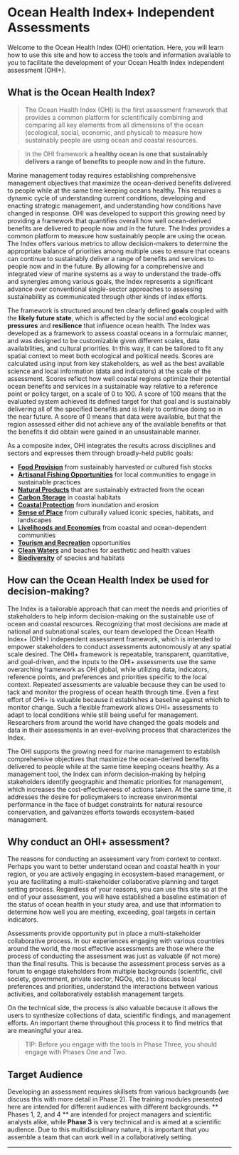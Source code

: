 # Ocean Health Index+ Independent Assessments

Welcome to the Ocean Health Index (OHI) orientation. Here, you will learn how to use this site and how to access the tools and information available to you to facilitate the development of your Ocean Health Index independent assessment (OHI+).

## What is the Ocean Health Index?

> The Ocean Health Index (OHI) is the first assessment framework that provides a common platform for scientifically combining and comparing all key elements from all dimensions of the ocean (ecological, social, economic, and physical) to measure how sustainably people are using ocean and coastal resources.

> In the OHI framework **a healthy ocean is one that sustainably delivers a range of benefits to people now and in the future.**

Marine management today requires establishing comprehensive management objectives that maximize the ocean-derived benefits delivered to people while at the same time keeping oceans healthy. This requires a dynamic cycle of understanding current conditions, developing and enacting strategic management, and understanding how conditions have changed in response. OHI was developed to support this growing need by providing a framework that quantifies overall how well ocean-derived benefits are delivered to people now and in the future. The Index provides a common platform to measure how sustainably people are using the ocean. The Index offers various metrics to allow decision-makers to determine the appropriate balance of priorities among multiple uses to ensure that oceans can continue to sustainably deliver a range of benefits and services to people now and in the future. By allowing for a comprehensive and integrated view of marine systems as a way to understand the trade-offs and synergies among various goals, the Index represents a significant advance over conventional single-sector approaches to assessing sustainability as communicated through other kinds of index efforts.

The framework is structured around ten clearly defined **goals** coupled with the **likely future state**, which is affected by the social and ecological **pressures** and **resilience** that influence ocean health. The Index was developed as a framework to assess coastal oceans in a formulaic manner, and was designed to be customizable given different scales, data availabilities, and cultural priorities. In this way, it can be tailored to fit any spatial context to meet both ecological and political needs.
Scores are calculated using input from key stakeholders, as well as the best available science and local information (data and indicators) at the scale of the assessment. Scores reflect how well coastal regions optimize their potential ocean benefits and services in a sustainable way relative to a reference point or policy target, on a scale of 0 to 100. A score of 100 means that the evaluated system achieved its defined target for that goal and is sustainably delivering all of the specified benefits and is likely to continue doing so in the near future. A score of 0 means that data were available, but that the region assessed either did not achieve any of the available benefits or that the benefits it did obtain were gained in an unsustainable manner.

As a composite index, OHI integrates the results across disciplines and sectors and expresses them through broadly-held public goals:

- [**Food Provision**](FP_Philosophy) from sustainably harvested or cultured fish stocks
- [**Artisanal Fishing Opportunities**](AO_Philosophy) for local communities to engage in sustainable practices
- [**Natural Products**](NP_Philosophy) that are sustainably extracted from the ocean
- [**Carbon Storage**](CS_Philosophy) in coastal habitats
- [**Coastal Protection**](CP_Philosophy) from inundation and erosion
- [**Sense of Place**](SP_Philosophy) from culturally valued iconic species, habitats, and landscapes
- [**Livelihoods and Economies**](LE_Philosophy) from coastal and ocean-dependent communities
- [**Tourism and Recreation**](TR_Philosophy) opportunities
- [**Clean Waters**](CW_Philosophy) and beaches for aesthetic and health values
- [**Biodiversity**](BIO_Philosophy) of species and habitats

## How can the Ocean Health Index be used for decision-making?

The Index is a tailorable approach that can meet the needs and priorities of stakeholders to help inform decision-making on the sustainable use of ocean and coastal resources. Recognizing that most decisions are made at national and subnational scales, our team developed the Ocean Health Index+ (OHI+) independent assessment framework, which is intended to empower stakeholders to conduct assessments autonomously at any spatial scale desired. The OHI+ framework is repeatable, transparent, quantitative, and goal-driven, and the inputs to the OHI+ assessments use the same overarching framework as OHI global, while utilizing data, indicators, reference points, and preferences and priorities specific to the local context. Repeated assessments are valuable because they can be used to tack and monitor the progress of ocean health through time. Even a first effort of OHI+ is valuable because it establishes a baseline against which to monitor change. Such a flexible framework allows OHI+ assessments to adapt to local conditions while still being useful for management. Researchers from around the world have changed the goals models and data in their assessments in an ever-evolving process that characterizes the Index.

The OHI supports the growing need for marine management to establish comprehensive objectives that maximize the ocean-derived benefits delivered to people while at the same time keeping oceans healthy. As a management tool, the Index can inform decision-making by helping stakeholders identify geographic and thematic priorities for management, which increases the cost-effectiveness of actions taken. At the same time, it addresses the desire for policymakers to increase environmental performance in the face of budget constraints for natural resource conservation, and galvanizes efforts towards ecosystem-based management.

## Why conduct an OHI+ assessment?

The reasons for conducting an assessment vary from context to context. Perhaps you want to better understand ocean and coastal health in your region, or you are actively engaging in ecosystem-based management, or you are facilitating a multi-stakeholder collaborative planning and target setting process. Regardless of your reasons, you can use this site so at the end of your assessment, you will have established a baseline estimation of the status of ocean health in your study area, and use that information to determine how well you are meeting, exceeding, goal targets in certain indicators.

Assessments provide opportunity put in place a multi-stakeholder collaborative process. In our experiences engaging with various countries around the world, the most effective assessments are those where the process of conducting the assessment was just as valuable (if not more) than the final results. This is because the assessment process serves as a forum to engage stakeholders from multiple backgrounds (scientific, civil society, government, private sector, NGOs, etc.) to discuss local preferences and priorities, understand the interactions between various activities, and collaboratively establish management targets.

On the technical side, the process is also valuable because it allows the users to synthesize collections of data, scientific findings, and management efforts. An important theme throughout this process it to find metrics that are meaningful your area.
> TIP: Before you engage with the tools in Phase Three, you should engage with Phases One and Two.

## Target Audience
Developing an assessment requires skillsets from various backgrounds (we discuss this with more detail in Phase 2). The training modules presented here are intended for different audiences with different backgrounds. ** Phases 1, 2, and 4 ** are intended for project managers and scientific analysts alike, while **Phase 3** is very technical and is aimed at a scientific audience. Due to this multidisciplinary nature, it is important that you assemble a team that can work well in a collaboratively setting.
***
